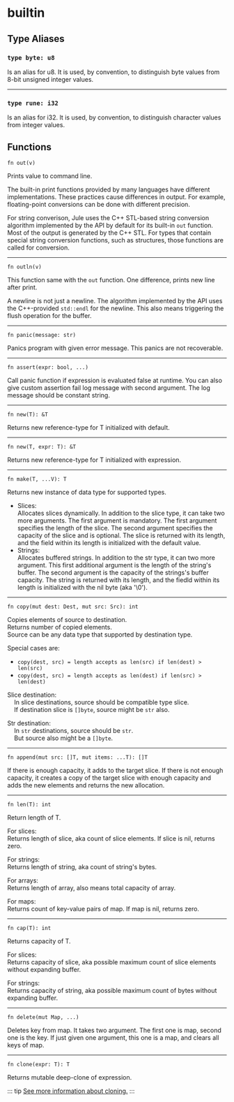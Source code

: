 # builtin
## Type Aliases
### `type byte: u8`
Is an alias for u8. It is used, by convention, to distinguish byte values from 8-bit unsigned integer values. 

---

### `type rune: i32`
Is an alias for i32. It is used, by convention, to distinguish character values from integer values.

## Functions
```jule
fn out(v)
```
Prints value to command line.

The built-in print functions provided by many languages ​​have different implementations. These practices cause differences in output. For example, floating-point conversions can be done with different precision.

For string converison, Jule uses the C++ STL-based string conversion algorithm implemented by the API by default for its built-in `out` function. Most of the output is generated by the C++ STL. For types that contain special string conversion functions, such as structures, those functions are called for conversion.

---

```jule
fn outln(v)
```
This function same with the `out` function. One difference, prints new line after print.

A newline is not just a newline. The algorithm implemented by the API uses the C++-provided `std::endl` for the newline. This also means triggering the flush operation for the buffer.

---

```jule
fn panic(message: str)
```
Panics program with given error message.
This panics are not recoverable.

---

```jule
fn assert(expr: bool, ...)
```
Call panic function if expression is evaluated false at runtime. You can also give custom assertion fail log message with second argument. The log message should be constant string.

---

```jule
fn new(T): &T
```
Returns new reference-type for T initialized with default.

---

```jule
fn new(T, expr: T): &T
```
Returns new reference-type for T initialized with expression.

---

```jule
fn make(T, ...V): T
```
Returns new instance of data type for supported types. 
- Slices:\
    Allocates slices dynamically.
    In addition to the slice type, it can take two more arguments. The first argument is mandatory. The first argument specifies the length of the slice. The second argument specifies the capacity of the slice and is optional. The slice is returned with its length, and the field within its length is initialized with the default value.
- Strings:\
    Allocates buffered strings. In addition to the str type, it can two more argument. This first additional argument is the length of the string's buffer. The second argument is the capacity of the strings's buffer capacity. The string is returned with its length, and the fiedld within its length is initialized with the nil byte (aka '\0').

---

```jule
fn copy(mut dest: Dest, mut src: Src): int
```
Copies elements of source to destination.\
Returns number of copied elements.\
Source can be any data type that supported by destination type. 

Special cases are:
- `copy(dest, src) = length accepts as len(src) if len(dest) > len(src)`
- `copy(dest, src) = length accepts as len(dest) if len(src) > len(dest)`

Slice destination:\
&nbsp;&nbsp;&nbsp;&nbsp;In slice destinations, source should be compatible type slice.\
&nbsp;&nbsp;&nbsp;&nbsp;If destination slice is `[]byte`, source might be `str` also.

Str destination:\
&nbsp;&nbsp;&nbsp;&nbsp;In `str` destinations, source should be `str`.\
&nbsp;&nbsp;&nbsp;&nbsp;But source also might be a `[]byte`.

---

```jule
fn append(mut src: []T, mut items: ...T): []T
```
If there is enough capacity, it adds to the target slice. If there is not enough capacity, it creates a copy of the target slice with enough capacity and adds the new elements and returns the new allocation.

---

```jule
fn len(T): int
```
Return length of T.

For slices:\
Returns length of slice, aka count of slice elements. If slice is nil, returns zero.

For strings:\
Returns length of string, aka count of string's bytes.

For arrays:\
Returns length of array, also means total capacity of array.

For maps:\
Returns count of key-value pairs of map. If map is nil, returns zero.

---

```jule
fn cap(T): int
```
Returns capacity of T.

For slices:\
Returns capacity of slice, aka possible maximum count of slice elements without expanding buffer.

For strings:\
Returns capacity of string, aka possible maximum count of bytes without expanding buffer.

---

```jule
fn delete(mut Map, ...)
```
Deletes key from map. It takes two argument. The first one is map, second one is the key. If just given one argument, this one is a map, and clears all keys of map.

---

```jule
fn clone(expr: T): T
```
Returns mutable deep-clone of expression.

::: tip
[See more information about cloning.](/memory/mutability#cloning)
:::
